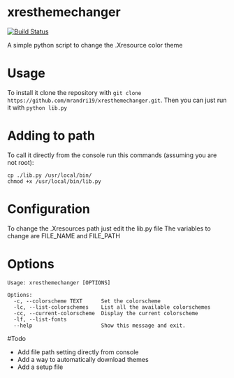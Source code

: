 # xresthemechanger 
[![Build Status](https://travis-ci.org/mrandri19/xresthemechanger.svg)](https://travis-ci.org/mrandri19/xresthemechanger)

A simple python script to change the .Xresource color theme
# Usage
To install it clone the repository with `git clone https://github.com/mrandri19/xresthemechanger.git`.
Then you can just run it with `python lib.py`

# Adding to path
To call it directly from the console run this commands (assuming you are not root):
```
cp ./lib.py /usr/local/bin/
chmod +x /usr/local/bin/lib.py
```
# Configuration
To change the .Xresources path just edit the lib.py file
The variables to change are FILE_NAME and FILE_PATH

# Options
```
Usage: xresthemechanger [OPTIONS]

Options:
  -c, --colorscheme TEXT      Set the colorscheme
  -lc, --list-colorschemes    List all the available colorschemes
  -cc, --current-colorscheme  Display the current colorscheme
  -lf, --list-fonts
  --help                      Show this message and exit.
```
#Todo
- Add file path setting directly from console
- Add a way to automatically download themes
- Add a setup file
